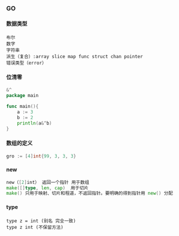 ### GO

#### 数据类型

```
布尔
数字
字符串 
派生（复合）:array slice map func struct chan pointer
错误类型（error）
```

#### 位清零

```go
&^
package main

func main(){
	a := 3
	b := 2
	println(a&^b)
}

```

#### 数组的定义

```go
gro := [4]int{99, 3, 3, 3}

```

#### new

```go
new（[2]int） 返回一个指针 用于数组
make([]type, len, cap)  用于切片
make() 只用于映射、切片和程道，不返回指针。要明确的得到指针用 new() 分配
```

#### type

```
type z = int (别名 完全一致)
type z int (不保留方法)
```

